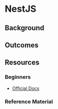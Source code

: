 # NestJS

## Background

## Outcomes

## Resources

### Beginners
- [Official Docs](https://docs.nestjs.com/)

### Reference Material